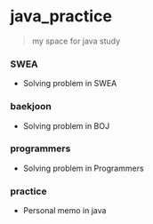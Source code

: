 # java_practice

> my space for java study 



### SWEA

- Solving problem in SWEA



### baekjoon

- Solving problem in BOJ



### programmers

- Solving problem in Programmers



### practice

- Personal memo in java